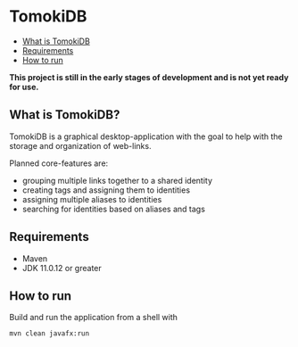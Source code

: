 # TomokiDB
* [What is TomokiDB](#what-is-tomokidb)
* [Requirements](#requirements)
* [How to run](#how-to-run)

**This project is still in the early stages of development and is not yet ready for use.**

## What is TomokiDB?
TomokiDB is a graphical desktop-application with the goal to help with the storage and organization of web-links.

Planned core-features are:
* grouping multiple links together to a shared identity
* creating tags and assigning them to identities
* assigning multiple aliases to identities
* searching for identities based on aliases and tags

## Requirements
* Maven
* JDK 11.0.12 or greater

## How to run
Build and run the application from a shell with

`mvn clean javafx:run`